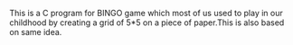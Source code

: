 This is a C program for BINGO game which most of us used to play in our childhood by creating a grid of 5*5 on a piece of paper.This is also based on same idea.

